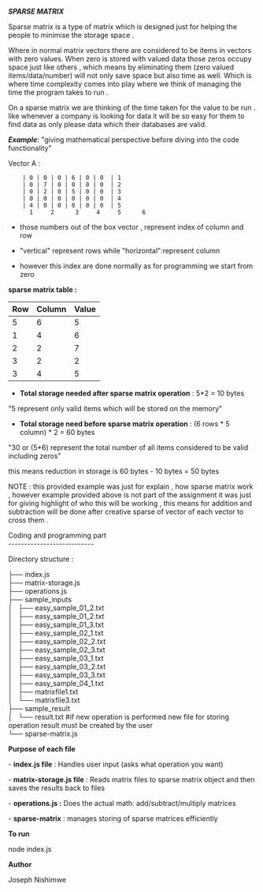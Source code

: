 ***SPARSE MATRIX***

Sparse matrix is a type of matrix which is designed just for helping the people to minimise the storage space .

Where in normal matrix vectors there are considered to be items in vectors with zero values. When zero is stored with valued data those zeros occupy space just like others , which means by eliminating them (zero valued items/data/number) will not only save space but also time as well. Which is where time complexity comes into play where we think of managing the time the program takes to run . 

On a sparse matrix we are thinking of the time taken for the value to be run . like whenever a company is looking for data it will be so easy for them to find data as only please data which their databases are valid. 

***Example***: "giving mathematical perspective before diving into the code functionality"

Vector A : 

        | 0 | 0 | 0 | 6 | 0 | 0  | 1    
        | 0 | 7 | 0 | 0 | 0 | 0  | 2                                     
        | 0 | 2 | 0 | 5 | 0 | 0  | 3   
        | 0 | 0 | 0 | 0 | 0 | 0  | 4  
        | 4 | 0 | 0 | 0 | 0 | 0  | 5  
          1     2      3     4     5      6      
   

*  those numbers out of the box vector , represent index of column and row  
    
* "vertical" represent rows while "horizontal":represent column  
    
* however this index are done normally as for programming we start from zero

   
**sparse matrix table :**

| Row | Column | Value |
| :---- | :---- | :---- |
| 5 | 6 | 5 |
| 1 | 4 | 6 |
| 2 | 2 | 7 |
| 3 | 2 | 2 |
| 3 | 4 | 5 |

* **Total storage needed after sparse matrix operation** : 5\*2 \= 10 bytes

"5 represent only valid items which will be stored on the memory"

* **Total storage need before sparse matrix operation** : (6 rows \* 5 column) \* 2 \= 60 bytes

"30 or (5\*6) represent the total number of all items considered to be valid including zeros"

this means reduction in storage is 60 bytes \- 10 bytes \= 50 bytes

NOTE : this provided example was just for explain , how sparse matrix work , however example provided above is not part of the assignment it was just for giving highlight of who this will be working , this means for addition and subtraction will be done after creative sparse of vector of each vector to cross them . 

Coding and programming part  
\---------------------------

Directory structure : 

├── index.js  
├── matrix-storage.js  
├── operations.js  
├── sample\_inputs  
│   ├──  easy\_sample\_01\_2.txt  
│   ├── easy\_sample\_01\_2.txt  
│   ├── easy\_sample\_01\_3.txt  
│   ├── easy\_sample\_02\_1.txt  
│   ├── easy\_sample\_02\_2.txt  
│   ├── easy\_sample\_02\_3.txt  
│   ├── easy\_sample\_03\_1.txt  
│   ├── easy\_sample\_03\_2.txt  
│   ├── easy\_sample\_03\_3.txt  
│   ├── easy\_sample\_04\_1.txt  
│   ├── matrixfile1.txt  
│   └── matrixfile3.txt  
├── sample\_result  
│   └── result.txt \#if new operation is performed new file for storing operation result must be created by the user  
└── sparse-matrix.js

**Purpose of each file**

 \- **index.js file** : Handles user input (asks what operation you want)

 \- **matrix-storage.js file** : Reads matrix files to sparse matrix object and then saves the results back to files

 \- **operations.js :** Does the actual math: add/subtract/multiply matrices  
   
 \- **sparse-matrix** : manages storing of  sparse matrices efficiently

**To run**

node index.js

**Author**

Joseph Nishimwe  

